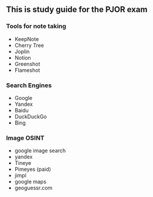 ## This is study guide for the PJOR exam


### Tools for note taking
- KeepNote
- Cherry Tree
- Joplin
- Notion
- Greenshot
- Flameshot

### Search Engines
- Google
- Yandex
- Baidu
- DuckDuckGo
- Bing

### Image OSINT
- google image search
- yandex
- Tineye
- Pimeyes (paid)
- jimpl
- google maps
- geoguessr.com
